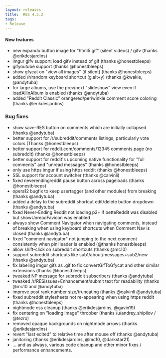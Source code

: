 ```yaml
---
layout: releases
title:  RES 4.5.2
tags:
- Release
---
```


#### New features

- new expando button image for "html5 gif" (silent videos) / gifv (thanks @erikdesjardins)
- imgur gifv support; load gifv instead of gif (thanks @honestbleeps)
- gifyoutube support (thanks @honestbleeps)
- show gfycat on "view all images" (if silent) (thanks @honestbleeps)
- added /r/random keyboard shortcut (g,alt+y) (thanks @kwakie, @andytuba)
- for large albums, use the prev/next "slideshow" view even if loadAllInAlbum is enabled (thanks @andytuba)
- added "Reddit Classic" orangered/periwinkle comment score coloring (thanks @erikdesjardins)

### Bug fixes

- show save-RES button on comments which are initially collapsed (thanks @andytuba)
- better support for /r/subreddit/comments listings, particularly vote colors (Thanks @honestbleeps)
- better support for reddit.com/comments/12345 comments page (no subreddit) (thanks @honestbleeps)
- better support for reddit's upcoming native functionality for "full comments" and "unread messages" (thanks @honestbleeps)
- only use https imgur if using https reddit (thanks @honestbleeps)
- SSL support for account switcher (thanks @calvinli)
- fixed neverendingreddit pause button across pageloads (thanks @honestbleeps)
- opera12 bugfix to keep usertagger (and other modules) from breaking (thanks @andytuba)
- added a delay to the subreddit shortcut edit/delete button dropdown (thanks @andytuba)
- fixed Never-Ending Reddit not loading p2+ if betteReddit was disabled but showUnreadFavicon was enabled
- always show Comment Navigator when navigating comments, instead of breaking when using keyboard shortcuts when Comment Nav is closed (thanks @andytuba)
- fixed "comment navigator" not jumping to the next comment consistently when pinHeader is enabled (@thanks honestbleeps)
- allow shift-click on subreddit shortcuts (thanks @mc10)
- support subreddit shortcuts like sub1/about/messages+sub2/new (thanks @andytuba)
- fix labeling imgur gifs as .gif to fix convertGifToGfycat and other similar extensions (thanks @honestbleeps)
- tweaked NP message for subreddit subscribers (thanks @andytuba)
- tweaked /r/RESissues+Enhancement/submit text for readability (thanks @mc10 and @andytuba)
- improve post rank number size/truncating (thanks @calvinli @andytuba)
- fixed subreddit stylesheets not re-appearing when using https reddit (thanks @honestbleeps)
- nightmode css cleanup (thanks @erikdesjardins, @gavin19)
- fix centering on "loading image" throbber (thanks /u/andrey_shipilov / @tezro)
- removed opaque backgrounds on nightmode arrows (thanks @erikdesjardins)
- revert "last edited" to relative time after mouse off (thanks @andytuba)
- janitoring (thanks @erikdesjardins, @mc10, @darkstar21)
- ... and as always, various code cleanup and other minor fixes / performance enhancements.
